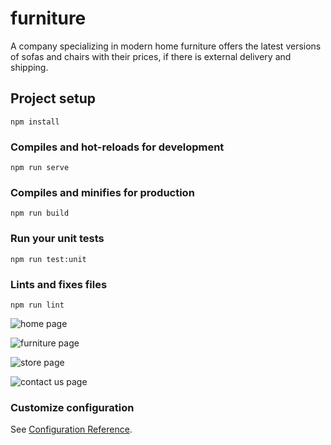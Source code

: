# furniture

A company specializing in modern home furniture offers the latest versions of sofas and chairs with their prices, if there is external delivery and shipping.

## Project setup
```
npm install
```

### Compiles and hot-reloads for development
```
npm run serve
```

### Compiles and minifies for production
```
npm run build
```

### Run your unit tests
```
npm run test:unit
```

### Lints and fixes files
```
npm run lint
```
![home page](https://user-images.githubusercontent.com/117764506/201206152-1da7bc38-2ddf-45ac-b879-78a6cc64ef4c.png)

![furniture page](https://user-images.githubusercontent.com/117764506/201206244-9ff44359-27ca-46cc-b947-05d5ad645142.png)

![store page](https://user-images.githubusercontent.com/117764506/201206275-bcd2c4bb-46ce-4299-a3d2-7bd4889ee858.png)

![contact us page](https://user-images.githubusercontent.com/117764506/201206293-430025eb-6eaa-4fc3-8a20-678e322b2a34.png)


### Customize configuration
See [Configuration Reference](https://cli.vuejs.org/config/).
